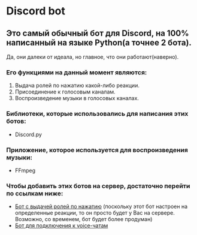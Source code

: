 # Discord bot
## Это самый обычный бот для Discord, на 100% написанный на языке Python(а точнее 2 бота).  
Да, они далеки от идеала, но главное, что они работают(наверно).

### Его функциями на данный момент являются:  
1. Выдача ролей по нажатию какой-либо реакции.  
2. Присоединение к голосовым каналам.  
3. Воспроизведение музыки в голосовых каналах.  

### Библиотеки, которые использовались для написания этих ботов:  
+ Discord.py  

### Приложение, которое используется для воспроизведения музыки:  
+ FFmpeg

### Чтобы добавить этих ботов на сервер, достаточно перейти по ссылкам ниже:
+ [Бот с выдачей ролей по нажатию](https://discord.com/oauth2/authorize?client_id=786266232084627464&scope=bot&permissions=0) (поскольку этот бот настроен на определенные реакции, то он просто будет у Вас на сервере.  
Возможно, со временем, бот будет более продуман)
+ [Бот для подключения к voice-чатам](https://discord.com/oauth2/authorize?client_id=800405241261981718&scope=bot&permissions=0)
